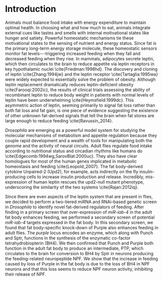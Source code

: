 # Introduction
Animals must balance food intake with energy expenditure to maintain optimal health.
In choosing what and how much to eat, animals integrate external cues like tastes and smells with internal motivational states like hunger and satiety.
Powerful homeostatic mechanisms tie these motivational states to the sensing of nutrient and energy status.
Since fat is the primary long-term energy storage molecule, these homeostatic sensors monitor fat levels---triggering increased feeding when they fall and decreased feeding when they rise.
In mammals, adipocytes secrete leptin, which then circulates to the brain to reduce appetite via leptin receptors in key hypothalamic nuclei \cite{Friedman:1998hd}.
The discovery and cloning of leptin \cite{Zhang:1994jw} and the leptin receptor \cite{Tartaglia:1995wa} were widely expected to essentially solve the problem of obesity.
Although leptin replacement dramatically reduces leptin-deficient obesity \cite{Farooqi:2002ic}, the results of clinical trials assessing the ability of recombinant leptin to reduce body weight in patients with normal levels of leptin have been underwhelming \cite{Heymsfield:1999dc}.
This asymmetric action of leptin, seeming primarily to signal fat loss rather than both fat loss and fat gain, is one piece of evidence suggesting the existence of other unknown fat-derived signals that tell the brain when fat stores are large enough to reduce feeding \cite{Ravussin_2014}.

_Drosophila_ are emerging as a powerful model system for studying the molecular mechanisms of metabolism and appetite regulation because they couple rapid development and a wealth of tools for manipulating both the genome and the activity of neural circuits.
Adult flies regulate food intake according to nutritional status and circadian rhythms like humans do \cite{Edgecomb:1994wg,SarovBlat:2000uc}.
They also have clear homologues for most of the human genes implicated in metabolic homeostasis and feeding \cite{Leopold_2007}.
The fat body-derived cytokine Unpaired-2 (Upd2), for example, acts indirectly on the fly insulin-producing cells to increase insulin production and release.
Incredibly, mis-expression of human leptin rescues the upd2-null mutant phenotype, underscoring the similarity of the two systems \cite{Rajan:2012iq}.

Since there are even aspects of the leptin system that are present in flies, we decided to perform a two-tiered miRNA and RNAi-based genetic screen in _Drosophila_ to identify novel fat-derived regulators of feeding.
After finding in a primary screen that over-expression of _miR-iab-4_ in the adult fat body enhances feeding, we performed a secondary screen of potential _miR-iab-4_ targets expressed in the fat body.
In this secondary screen, we found that fat body-specific knock-down of Purple also enhances feeding in adult flies.
The _purple_ locus encodes an enzyme, which along with Punch and Sptr, functions in the synthesis of the enzymatic co-factor tetrahydrobiopterin (BH4).
We then confirmed that Punch and Purple both function in the adult fat body to produce an intermediate, PTP, which circulates to the brain for conversion to BH4 by Sptr in neurons producing the feeding-related neuropeptide NPF.
We show that the increase in feeding caused by loss of Purple in the fat body is due to the loss of BH4 in NPF neurons and that this loss seems to reduce NPF neuron activity, inhibiting their release of NPF.
